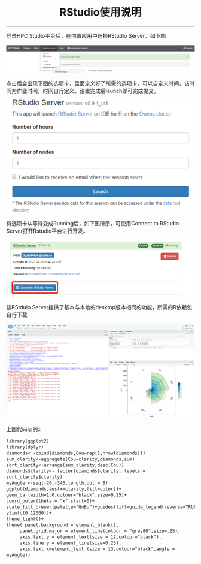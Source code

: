 # <center>RStudio使用说明</center>

--------

登录HPC Studio平台后，在内置应用中选择RStudio Server，如下图

![avater](../img/RStudio_1.png)

点击后会出现下图的选项卡，里面定义好了所需的选项卡，可以自定义时间，该时间为作业时间，时间自行定义。设置完成后launch即可完成提交。

![avater](../img/RStudio_2.png)

待选项卡从等待变成Running后，如下图所示，可使用Connect to RStudio Server打开Rstudio平台进行开发。

![avater](../img/RStudio_3.png)

该RStduio Server提供了基本与本地的desktop版本相同的功能，所需的R依赖包自行下载

![avater](../img/RStudio_4.png)

上图代码示例::

    library(ggplot2)
    library(dplyr)
    diamonds< -cbind(diamonds,Cou=rep(1,nrow(diamonds)))
    sum_clarity<-aggregate(Cou~clarity,diamonds,sum)
    sort_clarity<-arrange(sum_clarity,desc(Cou))
    diamonds$clarity<- factor(diamonds$clarity, levels = sort_clarity$clarity)
    myAngle <-seq(-20,-340,length.out = 8)
    ggplot(diamonds,aes(x=clarity,fill=color))+
    geom_bar(width=1.0,colour="black",size=0.25)+
    coord_polar(theta = "x",start=0)+
    scale_fill_brewer(palette="GnBu")+guides(fill=guide_legend(reverse=TRUE,title=NULL))+ ylim(c(0,12000))+
    theme_light()+
    theme( panel.background = element_blank(),
         panel.grid.major = element_line(colour = "grey80",size=.25),
         axis.text.y = element_text(size = 12,colour="black"),
         axis.line.y = element_line(size=0.25),
         axis.text.x=element_text (size = 13,colour="black",angle = myAngle))
